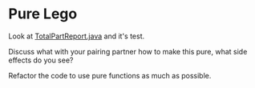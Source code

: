 # Pure Lego

Look at [TotalPartReport.java](TotalPartReport.java) and it's test.

Discuss what with your pairing partner how to make this pure, what side effects do you see?

Refactor the code to use pure functions as much as possible.
